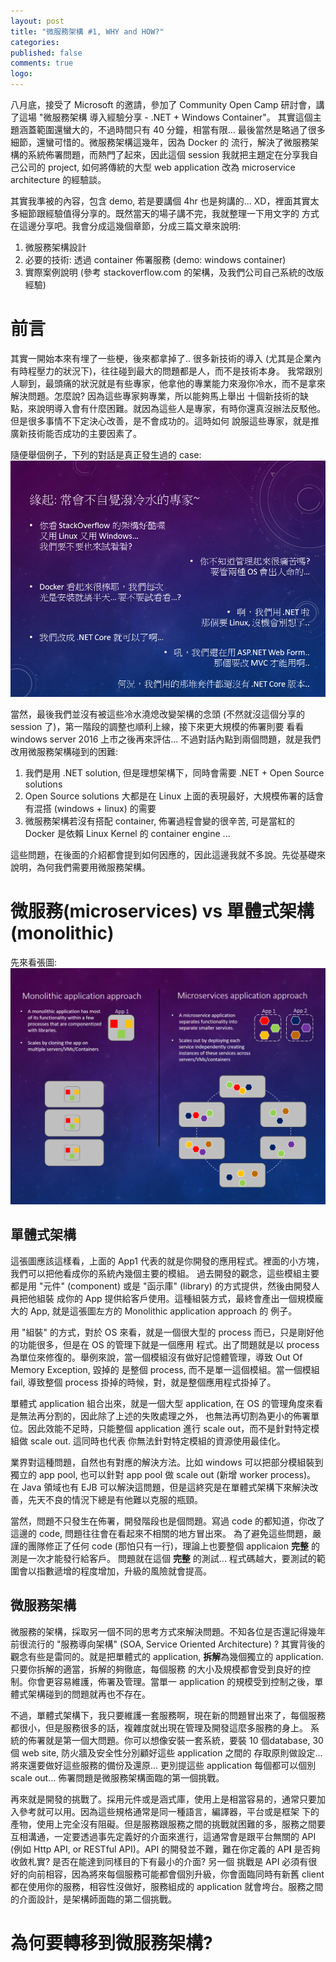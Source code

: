 ```yaml
---
layout: post
title: "微服務架構 #1, WHY and HOW?"
categories:
published: false
comments: true
logo: 
---
```


八月底，接受了 Microsoft 的邀請，參加了 Community Open Camp 研討會，講了這場 "微服務架構 導入經驗分享 - .NET + Windows Container"。
其實這個主題涵蓋範圍還蠻大的，不過時間只有 40 分鐘，相當有限... 最後當然是略過了很多細節，還蠻可惜的。微服務架構這幾年，因為 Docker 的
流行，解決了微服務架構的系統佈署問題，而熱門了起來，因此這個 session 我就把主題定在分享我自己公司的 project, 如何將傳統的大型 web application
改為 microservice architecture 的經驗談。

其實我準被的內容，包含 demo, 若是要講個 4hr 也是夠講的... XD，裡面其實太多細節跟經驗值得分享的。既然當天的場子講不完，我就整理一下用文字的
方式在這邊分享吧。我會分成這幾個章節，分成三篇文章來說明:
1. 微服務架構設計
2. 必要的技術: 透過 container 佈署服務 (demo: windows container)
3. 實際案例說明 (參考 stackoverflow.com 的架構，及我們公司自己系統的改版經驗)

<!--more-->

# 前言

其實一開始本來有埋了一些梗，後來都拿掉了.. 很多新技術的導入 (尤其是企業內有時程壓力的狀況下)，往往碰到最大的問題都是人，而不是技術本身。
我常跟別人聊到，最頭痛的狀況就是有些專家，他拿他的專業能力來潑你冷水，而不是拿來解決問題。怎麼說? 因為這些專家夠專業，所以能夠馬上舉出
十個新技術的缺點，來說明導入會有什麼困難。就因為這些人是專家，有時你還真沒辦法反駁他。但是很多事情不下定決心改善，是不會成功的。這時如何
說服這些專家，就是推廣新技術能否成功的主要因素了。

隨便舉個例子，下列的對話是真正發生過的 case:
![被刪掉的投影片 - 常會不自覺潑冷水的專家](/wp-content/uploads/2016/09/microservice-slides-03.PNG)

當然，最後我們並沒有被這些冷水澆熄改變架構的念頭 (不然就沒這個分享的 session 了)，第一階段的調整也順利上線，接下來更大規模的佈署則要
看看 windows server 2016 上市之後再來評估... 不過對話內點到兩個問題，就是我們改用微服務架構碰到的困難:
1. 我們是用 .NET solution, 但是理想架構下，同時會需要 .NET + Open Source solutions
2. Open Source solutions 大都是在 Linux 上面的表現最好，大規模佈署的話會有混搭 (windows + linux) 的需要
3. 微服務架構若沒有搭配 container, 佈署過程會變的很辛苦, 可是當紅的 Docker 是依賴 Linux Kernel 的 container engine ...

這些問題，在後面的介紹都會提到如何因應的，因此這邊我就不多說。先從基礎來說明，為何我們需要用微服務架構。


# 微服務(microservices) vs 單體式架構(monolithic)

先來看張圖:
![單體式架構(monolithic) vs 微服務(microservices)](/wp-content/uploads/2016/09/microservice-slides-06.PNG)


## 單體式架構
這張圖應該這樣看，上面的 App1 代表的就是你開發的應用程式。裡面的小方塊，我們可以把他看成你的系統內幾個主要的模組。
過去開發的觀念，這些模組主要都是用 "元件" (component) 或是 "函示庫" (library) 的方式提供，然後由開發人員把他組裝
成你的 App 提供給客戶使用。這種組裝方式，最終會產出一個規模龐大的 App, 就是這張圖左方的 Monolithic application approach 的
例子。

用 "組裝" 的方式，對於 OS 來看，就是一個很大型的 process 而已，只是剛好他的功能很多，但是在 OS 的管理下就是一個應用
程式。出了問題就是以 process 為單位來修復的。舉例來說，當一個模組沒有做好記憶體管理，導致 Out Of Memory Exception, 毀掉的
是整個 process, 而不是單一這個模組。當一個模組 fail, 導致整個 process 掛掉的時候，對，就是整個應用程式掛掉了。

單體式 application 組合出來，就是一個大型 application, 在 OS 的管理角度來看是無法再分割的，因此除了上述的失敗處理之外，
也無法再切割為更小的佈署單位。因此效能不足時，只能整個 application 進行 scale out，而不是針對特定模組做 scale out. 這同時也代表
你無法針對特定模組的資源使用最佳化。

業界對這種問題，自然也有對應的解決方法。比如 windows 可以把部分模組裝到獨立的 app pool, 也可以針對 app pool 做 scale out (新增 worker process)。
在 Java 領域也有 EJB 可以解決這問題，但是這終究是在單體式架構下來解決改善，先天不良的情況下總是有他難以克服的瓶頸。

當然，問題不只發生在佈署，開發階段也是個問題。寫過 code 的都知道，你改了這邊的 code, 問題往往會在看起來不相關的地方冒出來。
為了避免這些問題，嚴謹的團隊修正了任何 code (那怕只有一行)，理論上也要整個 applicaion **完整** 的測是一次才能發行給客戶。
問題就在這個 **完整** 的測試... 程式碼越大，要測試的範圍會以指數遞增的程度增加，升級的風險就會提高。



## 微服務架構
微服務的架構，採取另一個不同的思考方式來解決問題。不知各位是否還記得幾年前很流行的 "服務導向架構" (SOA, Service Oriented Architecture) ?
其實背後的觀念有些是雷同的。就是把單體式的 application, **拆解**為幾個獨立的 application. 只要你拆解的適當，拆解的夠徹底，每個服務
的大小及規模都會受到良好的控制。你會更容易維護，佈署及管理。當單一 application 的規模受到控制之後，單體式架構碰到的問題就再也不存在。

不過，單體式架構下，我只要維護一套服務啊，現在新的問題冒出來了，每個服務都很小，但是服務很多的話，複雜度就出現在管理及開發這麼多服務的身上。
系統的佈署就是第一個大問題。你可以想像安裝一套系統，要裝 10 個database, 30 個 web site, 防火牆及安全性分別顧好這些 application 之間的
存取原則做設定... 將來還要做好這些服務的備份及還原... 更別提這些 application 每個都可以個別 scale out... 
佈署問題是微服務架構面臨的第一個挑戰。

再來就是開發的挑戰了。採用元件或是涵式庫，使用上是相當容易的，通常只要加入參考就可以用。因為這些規格通常是同一種語言，編譯器，平台或是框架
下的產物，使用上完全沒有阻礙。但是服務跟服務之間的挑戰就困難的多，服務之間要互相溝通，一定要透過事先定義好的介面來進行，這通常會是跟平台無關的
API (例如 Http API, or RESTful API)。API 的開發並不難，難在你定義的 AP**I** 是否夠收斂札實? 是否在能達到同樣目的下有最小的介面? 另一個
挑戰是 API 必須有很好的向前相容，因為將來每個服務可能都會個別升級，你會面臨同時有新舊 client 都在使用你的服務，相容性沒做好，服務組成的 application
就會垮台。服務之間的介面設計，是架構師面臨的第二個挑戰。



# 為何要轉移到微服務架構?




